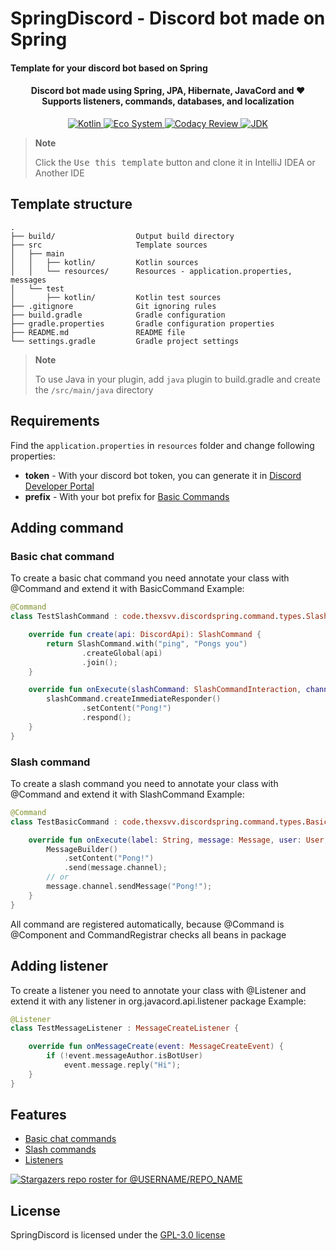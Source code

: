 # SpringDiscord - Discord bot made on Spring
#### Template for your discord bot based on Spring
<h4 align="center">
    Discord bot made using Spring, JPA, Hibernate, JavaCord and ♥
    <br>
    Supports listeners, commands, databases, and localization
</h4>

<div align="center">
    <a href="https://kotlinlang.org">
        <img alt="Kotlin" src="https://img.shields.io/badge/Language-Kotlin-7f52ff">
    </a>
    <a href="https://spring.io">
        <img alt="Eco System" src="https://img.shields.io/badge/Eco_System-Spring-green?logo=spring">
    </a>
    <a href="https://app.codacy.com/gh/TheXSVV/SpringDiscord/dashboard?utm_source=gh&utm_medium=referral&utm_content=&utm_campaign=Badge_grade">
        <img alt="Codacy Review" src="https://app.codacy.com/project/badge/Grade/6e9e4f765d92440ba04345e75855f4c9">
    </a>
    <a href="https://github.com/adoptium/temurin17-binaries/releases/tag/jdk-17.0.8%2B7">
        <img alt="JDK" src="https://img.shields.io/badge/JDK-Temurin_17-orange">
    </a>
</div>

> **Note**
> 
> Click the <kbd>Use this template</kbd> button and clone it in IntelliJ IDEA or Another IDE

## Template structure
```
.
├── build/                  Output build directory
├── src                     Template sources
│   ├── main
│   │   ├── kotlin/         Kotlin sources
│   │   └── resources/      Resources - application.properties, messages
│   └── test
│       ├── kotlin/         Kotlin test sources
├── .gitignore              Git ignoring rules
├── build.gradle            Gradle configuration
├── gradle.properties       Gradle configuration properties
├── README.md               README file
└── settings.gradle         Gradle project settings
```

> **Note**
> 
> To use Java in your plugin, add `java` plugin to build.gradle and create the `/src/main/java` directory

## Requirements
Find the `application.properties` in `resources` folder and change following properties:
* **token** - With your discord bot token, you can generate it in [Discord Developer Portal](https://discord.com/developers/applications)
* **prefix** - With your bot prefix for [Basic Commands](https://github.com/TheXSVV/SpringDiscord/tree/master#basic-chat-command)

## Adding command
### Basic chat command
To create a basic chat command you need annotate your class with @Command and extend it with BasicCommand
Example:
```kotlin
@Command
class TestSlashCommand : code.thexsvv.discordspring.command.types.SlashCommand() {

    override fun create(api: DiscordApi): SlashCommand {
        return SlashCommand.with("ping", "Pongs you")
                .createGlobal(api)
                .join();
    }

    override fun onExecute(slashCommand: SlashCommandInteraction, channel: TextChannel, user: User) {
        slashCommand.createImmediateResponder()
                .setContent("Pong!")
                .respond();
    }
}
```

### Slash command
To create a slash command you need to annotate your class with @Command and extend it with SlashCommand
Example:
```kotlin
@Command
class TestBasicCommand : code.thexsvv.discordspring.command.types.BasicCommand("ping") {

    override fun onExecute(label: String, message: Message, user: User, args: Array<String>) {
        MessageBuilder()
            .setContent("Pong!")
            .send(message.channel);
        // or
        message.channel.sendMessage("Pong!");
    }
}
```

All command are registered automatically, because @Command is @Component and CommandRegistrar checks all beans in package


## Adding listener
To create a listener you need to annotate your class with @Listener and extend it with any listener in org.javacord.api.listener package
Example:
```kotlin
@Listener
class TestMessageListener : MessageCreateListener {

    override fun onMessageCreate(event: MessageCreateEvent) {
        if (!event.messageAuthor.isBotUser)
            event.message.reply("Hi");
    }
}
```

## Features
* [Basic chat commands](https://github.com/TheXSVV/SpringDiscord/tree/master#basic-chat-command)
* [Slash commands](https://github.com/TheXSVV/SpringDiscord/tree/master#slash-command)
* [Listeners](https://github.com/TheXSVV/SpringDiscord/tree/master#adding-listener)

[![Stargazers repo roster for @USERNAME/REPO_NAME](https://reporoster.com/stars/TheXSVV/SpringDiscord)](https://github.com/TheXSVV/SpringDiscord/stargazers)

## License
SpringDiscord is licensed under the [GPL-3.0 license](https://github.com/TheXSVV/SpringDiscord/blob/master/LICENSE)
